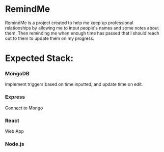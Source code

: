 # RemindMe
 RemindMe is a project created to help me keep up professional relationships by allowing me to input people's names and some notes about them. Then reminding me when enough time has passed that I should reach out to them to update them on my progress. 


# Expected Stack: 
### MongoDB
Implement triggers based on time inputted, and update time on edit.
### Express
Connect to Mongo
### React
Web App
### Node.js
